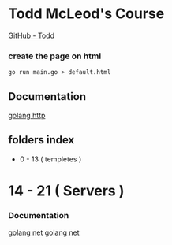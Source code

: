 # Todd McLeod's Course 
[GitHub - Todd](https://github.com/GoesToEleven/golang-web-dev)

### create the page on html
```Consola
go run main.go > default.html
``` 
## Documentation 

[golang http](https://godoc.org/net/http)

## folders index

* 0 - 13 ( templetes )
 
# 14 - 21 ( Servers )

### Documentation 
[golang net](https://godoc.org/net)
[golang net](https://godoc.org/net/http)

